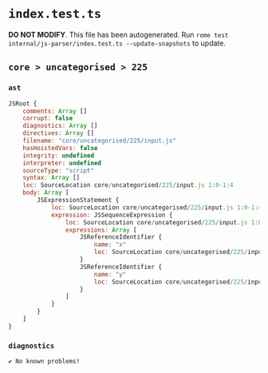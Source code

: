 # `index.test.ts`

**DO NOT MODIFY**. This file has been autogenerated. Run `rome test internal/js-parser/index.test.ts --update-snapshots` to update.

## `core > uncategorised > 225`

### `ast`

```javascript
JSRoot {
	comments: Array []
	corrupt: false
	diagnostics: Array []
	directives: Array []
	filename: "core/uncategorised/225/input.js"
	hasHoistedVars: false
	integrity: undefined
	interpreter: undefined
	sourceType: "script"
	syntax: Array []
	loc: SourceLocation core/uncategorised/225/input.js 1:0-1:4
	body: Array [
		JSExpressionStatement {
			loc: SourceLocation core/uncategorised/225/input.js 1:0-1:4
			expression: JSSequenceExpression {
				loc: SourceLocation core/uncategorised/225/input.js 1:0-1:4
				expressions: Array [
					JSReferenceIdentifier {
						name: "x"
						loc: SourceLocation core/uncategorised/225/input.js 1:0-1:1 (x)
					}
					JSReferenceIdentifier {
						name: "y"
						loc: SourceLocation core/uncategorised/225/input.js 1:3-1:4 (y)
					}
				]
			}
		}
	]
}
```

### `diagnostics`

```
✔ No known problems!

```
